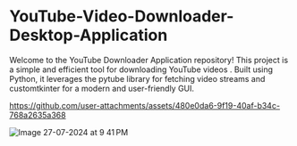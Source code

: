 # YouTube-Video-Downloader-Desktop-Application
Welcome to the YouTube Downloader Application repository! This project is a simple and efficient tool for downloading YouTube videos . Built using Python, it leverages the pytube library for fetching video streams and customtkinter for a modern and user-friendly GUI.


https://github.com/user-attachments/assets/480e0da6-9f19-40af-b34c-768a2635a368

![Image 27-07-2024 at 9 41 PM](https://github.com/user-attachments/assets/b7f4b1ba-c429-4ec9-b3cd-0593d1d8fa56)
